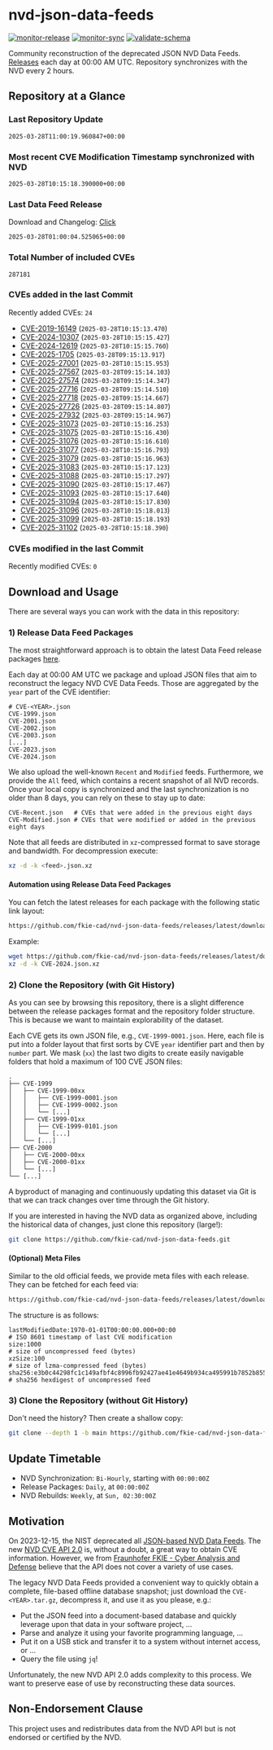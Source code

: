 # nvd-json-data-feeds

[![monitor-release](https://github.com/fkie-cad/nvd-json-data-feeds/actions/workflows/monitor_release.yml/badge.svg)](https://github.com/fkie-cad/nvd-json-data-feeds/actions/workflows/monitor_release.yml)
[![monitor-sync](https://github.com/fkie-cad/nvd-json-data-feeds/actions/workflows/monitor_sync.yml/badge.svg)](https://github.com/fkie-cad/nvd-json-data-feeds/actions/workflows/monitor_sync.yml)
[![validate-schema](https://github.com/fkie-cad/nvd-json-data-feeds/actions/workflows/validate_schema.yml/badge.svg)](https://github.com/fkie-cad/nvd-json-data-feeds/actions/workflows/validate_schema.yml)

Community reconstruction of the deprecated JSON NVD Data Feeds.
[Releases](https://github.com/fkie-cad/nvd-json-data-feeds/releases/latest) each day at 00:00 AM UTC.
Repository synchronizes with the NVD every 2 hours.

## Repository at a Glance

### Last Repository Update

```plain
2025-03-28T11:00:19.960847+00:00
```

### Most recent CVE Modification Timestamp synchronized with NVD

```plain
2025-03-28T10:15:18.390000+00:00
```

### Last Data Feed Release

Download and Changelog: [Click](https://github.com/fkie-cad/nvd-json-data-feeds/releases/latest)

```plain
2025-03-28T01:00:04.525065+00:00
```

### Total Number of included CVEs

```plain
287181
```

### CVEs added in the last Commit

Recently added CVEs: `24`

- [CVE-2019-16149](CVE-2019/CVE-2019-161xx/CVE-2019-16149.json) (`2025-03-28T10:15:13.470`)
- [CVE-2024-10307](CVE-2024/CVE-2024-103xx/CVE-2024-10307.json) (`2025-03-28T10:15:15.427`)
- [CVE-2024-12619](CVE-2024/CVE-2024-126xx/CVE-2024-12619.json) (`2025-03-28T10:15:15.760`)
- [CVE-2025-1705](CVE-2025/CVE-2025-17xx/CVE-2025-1705.json) (`2025-03-28T09:15:13.917`)
- [CVE-2025-27001](CVE-2025/CVE-2025-270xx/CVE-2025-27001.json) (`2025-03-28T10:15:15.953`)
- [CVE-2025-27567](CVE-2025/CVE-2025-275xx/CVE-2025-27567.json) (`2025-03-28T09:15:14.103`)
- [CVE-2025-27574](CVE-2025/CVE-2025-275xx/CVE-2025-27574.json) (`2025-03-28T09:15:14.347`)
- [CVE-2025-27716](CVE-2025/CVE-2025-277xx/CVE-2025-27716.json) (`2025-03-28T09:15:14.510`)
- [CVE-2025-27718](CVE-2025/CVE-2025-277xx/CVE-2025-27718.json) (`2025-03-28T09:15:14.667`)
- [CVE-2025-27726](CVE-2025/CVE-2025-277xx/CVE-2025-27726.json) (`2025-03-28T09:15:14.807`)
- [CVE-2025-27932](CVE-2025/CVE-2025-279xx/CVE-2025-27932.json) (`2025-03-28T09:15:14.967`)
- [CVE-2025-31073](CVE-2025/CVE-2025-310xx/CVE-2025-31073.json) (`2025-03-28T10:15:16.253`)
- [CVE-2025-31075](CVE-2025/CVE-2025-310xx/CVE-2025-31075.json) (`2025-03-28T10:15:16.430`)
- [CVE-2025-31076](CVE-2025/CVE-2025-310xx/CVE-2025-31076.json) (`2025-03-28T10:15:16.610`)
- [CVE-2025-31077](CVE-2025/CVE-2025-310xx/CVE-2025-31077.json) (`2025-03-28T10:15:16.793`)
- [CVE-2025-31079](CVE-2025/CVE-2025-310xx/CVE-2025-31079.json) (`2025-03-28T10:15:16.963`)
- [CVE-2025-31083](CVE-2025/CVE-2025-310xx/CVE-2025-31083.json) (`2025-03-28T10:15:17.123`)
- [CVE-2025-31088](CVE-2025/CVE-2025-310xx/CVE-2025-31088.json) (`2025-03-28T10:15:17.297`)
- [CVE-2025-31090](CVE-2025/CVE-2025-310xx/CVE-2025-31090.json) (`2025-03-28T10:15:17.467`)
- [CVE-2025-31093](CVE-2025/CVE-2025-310xx/CVE-2025-31093.json) (`2025-03-28T10:15:17.640`)
- [CVE-2025-31094](CVE-2025/CVE-2025-310xx/CVE-2025-31094.json) (`2025-03-28T10:15:17.830`)
- [CVE-2025-31096](CVE-2025/CVE-2025-310xx/CVE-2025-31096.json) (`2025-03-28T10:15:18.013`)
- [CVE-2025-31099](CVE-2025/CVE-2025-310xx/CVE-2025-31099.json) (`2025-03-28T10:15:18.193`)
- [CVE-2025-31102](CVE-2025/CVE-2025-311xx/CVE-2025-31102.json) (`2025-03-28T10:15:18.390`)


### CVEs modified in the last Commit

Recently modified CVEs: `0`



## Download and Usage

There are several ways you can work with the data in this repository:

### 1) Release Data Feed Packages

The most straightforward approach is to obtain the latest Data Feed release packages [here](https://github.com/fkie-cad/nvd-json-data-feeds/releases/latest).

Each day at 00:00 AM UTC we package and upload JSON files that aim to reconstruct the legacy NVD CVE Data Feeds.
Those are aggregated by the `year` part of the CVE identifier:

```
# CVE-<YEAR>.json
CVE-1999.json
CVE-2001.json
CVE-2002.json
CVE-2003.json
[...]
CVE-2023.json
CVE-2024.json
```

We also upload the well-known `Recent` and `Modified` feeds.
Furthermore, we provide the `All` feed, which contains a recent snapshot of all NVD records.
Once your local copy is synchronized and the last synchronization is no older than 8 days, you can rely on these to stay up to date:

```plain
CVE-Recent.json   # CVEs that were added in the previous eight days
CVE-Modified.json # CVEs that were modified or added in the previous eight days
```

Note that all feeds are distributed in `xz`-compressed format to save storage and bandwidth.
For decompression execute:

```sh
xz -d -k <feed>.json.xz
```

#### Automation using Release Data Feed Packages

You can fetch the latest releases for each package with the following static link layout:

```sh
https://github.com/fkie-cad/nvd-json-data-feeds/releases/latest/download/CVE-<YEAR>.json.xz
```

Example:

```sh
wget https://github.com/fkie-cad/nvd-json-data-feeds/releases/latest/download/CVE-2024.json.xz
xz -d -k CVE-2024.json.xz
```

### 2) Clone the Repository (with Git History)

As you can see by browsing this repository, there is a slight difference between the release packages format and the repository folder structure.
This is because we want to maintain explorability of the dataset.

Each CVE gets its own JSON file, e.g., `CVE-1999-0001.json`.
Here, each file is put into a folder layout that first sorts by CVE `year` identifier part and then by `number` part.
We mask (`xx`) the last two digits to create easily navigable folders that hold a maximum of 100 CVE JSON files:

```plain
.
├── CVE-1999
│   ├── CVE-1999-00xx
│   │   ├── CVE-1999-0001.json
│   │   ├── CVE-1999-0002.json
│   │   └── [...]
│   ├── CVE-1999-01xx
│   │   ├── CVE-1999-0101.json
│   │   └── [...]
│   └── [...]
├── CVE-2000
│   ├── CVE-2000-00xx
│   ├── CVE-2000-01xx
│   └── [...]
└── [...]
```

A byproduct of managing and continuously updating this dataset via Git is that we can track changes over time through the Git history.

If you are interested in having the NVD data as organized above, including the historical data of changes, just clone this repository (large!):

```sh
git clone https://github.com/fkie-cad/nvd-json-data-feeds.git
```

#### (Optional) Meta Files

Similar to the old official feeds, we provide meta files with each release. They can be fetched for each feed via:

```sh
https://github.com/fkie-cad/nvd-json-data-feeds/releases/latest/download/CVE-<YEAR>.meta
```

The structure is as follows:

```plain
lastModifiedDate:1970-01-01T00:00:00.000+00:00                          # ISO 8601 timestamp of last CVE modification
size:1000                                                               # size of uncompressed feed (bytes)
xzSize:100                                                              # size of lzma-compressed feed (bytes)
sha256:e3b0c44298fc1c149afbf4c8996fb92427ae41e4649b934ca495991b7852b855 # sha256 hexdigest of uncompressed feed
```

### 3) Clone the Repository (without Git History)

Don't need the history? Then create a shallow copy:

```sh
git clone --depth 1 -b main https://github.com/fkie-cad/nvd-json-data-feeds.git
```


## Update Timetable

* NVD Synchronization: `Bi-Hourly`, starting with `00:00:00Z`
* Release Packages: `Daily`, at `00:00:00Z`
* NVD Rebuilds: `Weekly`, at `Sun, 02:30:00Z`


## Motivation

On 2023-12-15, the NIST deprecated all [JSON-based NVD Data Feeds](https://nvd.nist.gov/vuln/data-feeds#divRetirementBanner-1).
The new [NVD CVE API 2.0](https://nvd.nist.gov/developers/vulnerabilities) is, without a doubt, a great way to obtain CVE information.
However, we from [Fraunhofer FKIE - Cyber Analysis and Defense](https://www.fkie.fraunhofer.de/en/departments/cad.html) believe that the API does not cover a variety of use cases.

The legacy NVD Data Feeds provided a convenient way to quickly obtain a complete, file-based offline database snapshot; just download the `CVE-<YEAR>.tar.gz`, decompress it, and use it as you please, e.g.:

- Put the JSON feed into a document-based database and quickly leverage upon that data in your software project, ...
- Parse and analyze it using your favorite programming language, ...
- Put it on a USB stick and transfer it to a system without internet access, or ...
- Query the file using `jq`!

Unfortunately, the new NVD API 2.0 adds complexity to this process.
We want to preserve ease of use by reconstructing these data sources.

## Non-Endorsement Clause

This project uses and redistributes data from the NVD API but is not endorsed or certified by the NVD.